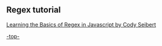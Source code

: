 
## Regex tutorial

[Learning the Basics of Regex in Javascript by Cody Seibert](https://www.youtube.com/watch?v=RA_wcAk95LI)

[-top-](#top)
